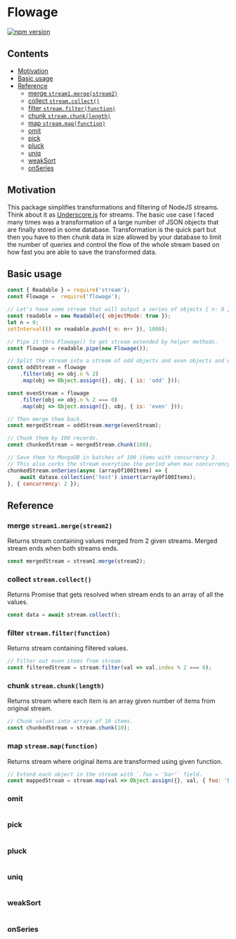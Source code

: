 # Flowage

[![npm version](https://badge.fury.io/js/flowage.svg)](https://www.npmjs.com/package/flowage)

## Contents

<!-- toc -->

- [Motivation](#motivation)
- [Basic usage](#basic-usage)
- [Reference](#reference)
  * [merge `stream1.merge(stream2)`](#merge-stream1mergestream2)
  * [collect `stream.collect()`](#collect-streamcollect)
  * [filter `stream.filter(function)`](#filter-streamfilterfunction)
  * [chunk `stream.chunk(length)`](#chunk-streamchunklength)
  * [map `stream.map(function)`](#map-streammapfunction)
  * [omit](#omit)
  * [pick](#pick)
  * [pluck](#pluck)
  * [uniq](#uniq)
  * [weakSort](#weaksort)
  * [onSeries](#onseries)

<!-- tocstop -->

## Motivation

This package simplifies transformations and filtering of NodeJS streams. Think about it as [Underscore.js](http://underscorejs.org)
for streams. The basic use case I faced many times was a transformation of a large number of JSON objects that are finally stored in some database.
Transformation is the quick part but then you have to then chunk data in size allowed by your database to limit the number of queries
and control the flow of the whole stream based on how fast you are able to save the transformed data.

## Basic usage

```javascript
const { Readable } = require('stream');
const Flowage =  require('flowage');

// Let's have some stream that will output a series of objects { n: 0 }, { n: 1 }, { n: 2 }, { n: 3 }, ...
const readable = new Readable({ objectMode: true });
let n = 0;
setInterval(() => readable.push({ n: n++ }), 1000);

// Pipe it thru Flowage() to get stream extended by helper methods.
const flowage = readable.pipe(new Flowage());

// Split the stream into a stream of odd objects and even objects and extend them with some field is='odd' or is='even'.
const oddStream = flowage
    .filter(obj => obj.n % 2)
    .map(obj => Object.assign({}, obj, { is: 'odd' }));

const evenStream = flowage
    .filter(obj => obj.n % 2 === 0)
    .map(obj => Object.assign({}, obj, { is: 'even' }));

// Then merge them back.
const mergedStream = oddStream.merge(evenStream);

// Chunk them by 100 records.
const chunkedStream = mergedStream.chunk(100);

// Save them to MongoDB in batches of 100 items with concurrency 2.
// This also corks the stream everytime the period when max concurrency is reached.
chunkedStream.onSeries(async (arrayOf100Items) => {
    await datase.collection('test').insert(arrayOf100Items);
}, { concurrency: 2 });

```

## Reference

### merge `stream1.merge(stream2)`

Returns stream containing values merged from 2 given streams. Merged stream ends when both streams ends.

```javascript
const mergedStream = stream1.merge(stream2);
```

### collect `stream.collect()`

Returns Promise that gets resolved when stream ends to an array of all the values.

```javascript
const data = await stream.collect();
```

### filter `stream.filter(function)`

Returns stream containing filtered values.

```javascript
// Filter out even items from stream.
const filteredStream = stream.filter(val => val.index % 2 === 0);
```

### chunk `stream.chunk(length)`

Returns stream where each item is an array given number of items from original stream.

```javascript
// Chunk values into arrays of 10 items.
const chunkedStream = stream.chunk(10);
```

### map `stream.map(function)`

Returns stream where original items are transformed using given function.

```javascript
// Extend each object in the stream with `.foo = 'bar'` field.
const mappedStream = stream.map(val => Object.assign({}, val, { foo: 'bar' }));
```

### omit

```javascript

```

### pick

```javascript

```

### pluck

```javascript

```

### uniq

```javascript

```

### weakSort

```javascript

```

### onSeries

```javascript

```
